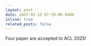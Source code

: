 ```yaml
---
layout: post
date: 2025-05-15 07:59:00-0400
inline: true
related_posts: false
---
```


Four paper are accepted to ACL 2025!

